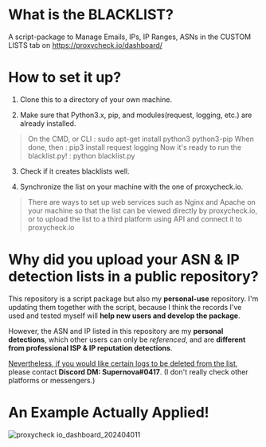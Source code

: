 # What is the BLACKLIST?

A script-package to Manage Emails, IPs, IP Ranges, ASNs in the CUSTOM LISTS tab on https://proxycheck.io/dashboard/

# How to set it up?

1. Clone this to a directory of your own machine.

2. Make sure that Python3.x, pip, and modules(request, logging, etc.) are already installed.
> On the CMD, or CLI
> : sudo apt-get install python3 python3-pip
> When done, then
> : pip3 install request logging
> Now it's ready to run the blacklist.py!
> : python blacklist.py

3. Check if it creates blacklists well.

4. Synchronize the list on your machine with the one of proxycheck.io.
> There are ways to set up web services such as Nginx and Apache on your machine so that the list can be viewed directly by proxycheck.io, 
> or to upload the list to a third platform using API and connect it to proxycheck.io

# Why did you upload your ASN & IP detection lists in a public repository?

This repository is a script package but also my __personal-use__ repository.
I'm updating them together with the script, because I think the records I've used and tested myself will __help new users and develop the package__.

However, the ASN and IP listed in this repository are my __personal detections__, 
which other users can only be _referenced_, and are __different from professional ISP & IP reputation detections__.

<u>Nevertheless, if you would like certain logs to be deleted from the list</u>, 
please contact **Discord DM: Supernova#0417**.
(I don't really check other platforms or messengers.)

# An Example Actually Applied!
![proxycheck io_dashboard_202404011](https://github.com/Supernova0417/blacklist/assets/74053211/4117db89-2139-48df-9f74-dbbfa90ebf7a)

